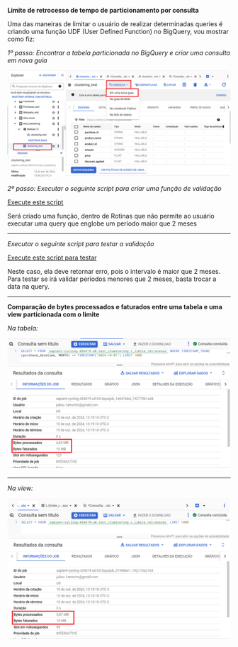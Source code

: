 **Limite de retrocesso de tempo de particionamento por consulta**

Uma das maneiras de limitar o usuário de realizar determinadas queries é criando uma função UDF (User Defined Function) no BigQuery, vou mostrar como fiz:

*1º passo: Encontrar a tabela particionada no BigQuery e criar uma consulta em nova guia*

![alt text](/Sprints/SP02-1410/Julio/Img/limite_query01.png)

*2º passo: Executar o seguinte script para criar uma função de validação*

[Execute este script](/Sprints/SP02-1410/Julio/Script/UDF.sql)

Será criado uma função, dentro de Rotinas que não permite ao usuário executar uma query que englobe um período maior que 2 meses

---------------------------------------------------------------------------------------------------

*Executar o seguinte script para testar a validação*

[Execute este script para testar](/Sprints/SP02-1410/Julio/Script/Query.sql)

Neste caso, ela deve retornar erro, pois o intervalo é maior que 2 meses.
Para testar se irá validar períodos menores que 2 meses, basta trocar a data na query.

---------------------------------------------------------------------------------------------------

**Comparação de bytes processados e faturados entre uma tabela e uma view particionada com o limite**

*Na tabela:*

![alt text](/Sprints/SP02-1410/Julio/Img/BytesTabela.png)

---------------------------------------------------------------------------------------------------

*Na view:*

![alt text](/Sprints/SP02-1410/Julio/Img/BytesView.png)
